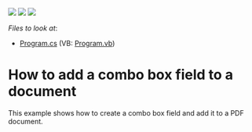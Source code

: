 <!-- default badges list -->
![](https://img.shields.io/endpoint?url=https://codecentral.devexpress.com/api/v1/VersionRange/128595234/17.1.3%2B)
[![](https://img.shields.io/badge/Open_in_DevExpress_Support_Center-FF7200?style=flat-square&logo=DevExpress&logoColor=white)](https://supportcenter.devexpress.com/ticket/details/T494205)
[![](https://img.shields.io/badge/📖_How_to_use_DevExpress_Examples-e9f6fc?style=flat-square)](https://docs.devexpress.com/GeneralInformation/403183)
<!-- default badges end -->
<!-- default file list -->
*Files to look at*:

* [Program.cs](./CS/AddComboBoxField/Program.cs) (VB: [Program.vb](./VB/AddComboBoxField/Program.vb))
<!-- default file list end -->
# How to add a combo box field to a document  


This example shows how to create a combo box field and add it to a PDF document.

<br/>


